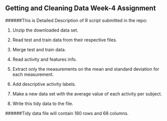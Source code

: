 ## Getting and Cleaning Data Week-4 Assignment

######This is Detailed Description of R script submitted in the repo:
1. Unzip the downloaded data set.

2. Read test and train data from their respective files.

3. Merge test and train data.

4. Read activity and features info.

5. Extract only the measurements on the mean and standard deviation for each measurement.

6. Add descriptive activity labels.

7. Make a new data set with the average value of each activity per subject.

8. Write this tidy data to the file.


######Tidy data file will contain 180 rows and 68 columns.